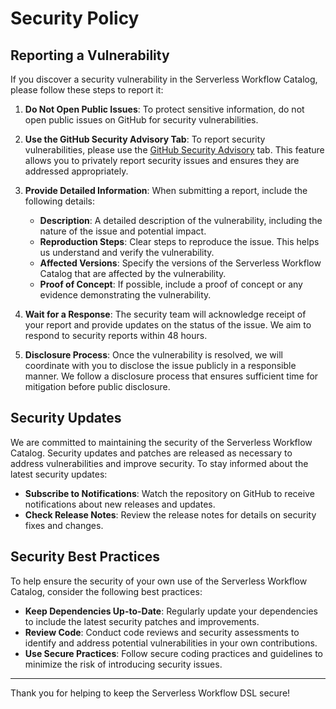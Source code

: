 # Security Policy

## Reporting a Vulnerability

If you discover a security vulnerability in the Serverless Workflow Catalog, please follow these steps to report it:

1. **Do Not Open Public Issues**: To protect sensitive information, do not open public issues on GitHub for security vulnerabilities.

2. **Use the GitHub Security Advisory Tab**: To report security vulnerabilities, please use the [GitHub Security Advisory](https://github.com/serverlessworkflow/catalog/security/advisories/new) tab. This feature allows you to privately report security issues and ensures they are addressed appropriately.

3. **Provide Detailed Information**: When submitting a report, include the following details:
   - **Description**: A detailed description of the vulnerability, including the nature of the issue and potential impact.
   - **Reproduction Steps**: Clear steps to reproduce the issue. This helps us understand and verify the vulnerability.
   - **Affected Versions**: Specify the versions of the Serverless Workflow Catalog that are affected by the vulnerability.
   - **Proof of Concept**: If possible, include a proof of concept or any evidence demonstrating the vulnerability.

4. **Wait for a Response**: The security team will acknowledge receipt of your report and provide updates on the status of the issue. We aim to respond to security reports within 48 hours.

5. **Disclosure Process**: Once the vulnerability is resolved, we will coordinate with you to disclose the issue publicly in a responsible manner. We follow a disclosure process that ensures sufficient time for mitigation before public disclosure.

## Security Updates

We are committed to maintaining the security of the Serverless Workflow Catalog. Security updates and patches are released as necessary to address vulnerabilities and improve security. To stay informed about the latest security updates:

- **Subscribe to Notifications**: Watch the repository on GitHub to receive notifications about new releases and updates.
- **Check Release Notes**: Review the release notes for details on security fixes and changes.

## Security Best Practices

To help ensure the security of your own use of the Serverless Workflow Catalog, consider the following best practices:

- **Keep Dependencies Up-to-Date**: Regularly update your dependencies to include the latest security patches and improvements.
- **Review Code**: Conduct code reviews and security assessments to identify and address potential vulnerabilities in your own contributions.
- **Use Secure Practices**: Follow secure coding practices and guidelines to minimize the risk of introducing security issues.

---

Thank you for helping to keep the Serverless Workflow DSL secure!


